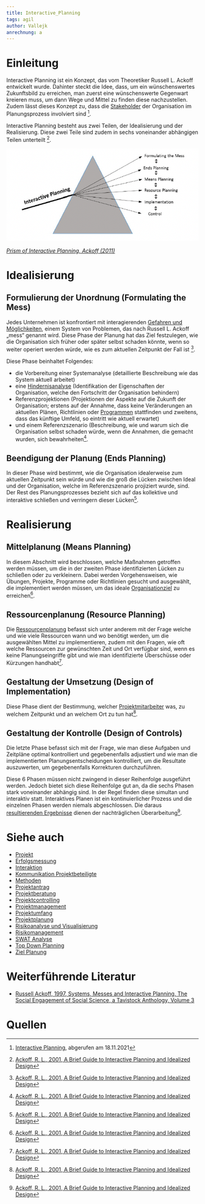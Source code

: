 ```yaml
---
title: Interactive_Planning
tags: agil
author: Vallejk
anrechnung: a
---
```


# Einleitung

Interactive Planning ist ein Konzept, das vom Theoretiker Russell L. Ackoff entwickelt wurde. 
Dahinter steckt die Idee, dass, um ein wünschenswertes Zukunftsbild zu erreichen, man zuerst eine wünschenswerte Gegenwart kreieren muss, um dann Wege 
und Mittel zu finden diese nachzustellen. Zudem lässt dieses Konzept zu, dass die [Stakeholder](Stakeholderanalyse.md) der Organisation im 
Planungsprozess involviert sind [^1].

Interactive Planning besteht aus zwei Teilen, der Idealisierung und der Realisierung. Diese zwei Teile sind zudem in sechs voneinander abhängigen Teilen unterteilt [^2].

![Beispielabbildung](Interactive_Planning/Interactiveplanning.png)

[*Prism of Interactive Planning, Ackoff (2011)*](https://researchgate.net/figure/Prism-of-Interactive-Planning-Source-Ackoff-2011_fig1_305396436)

# Idealisierung

## Formulierung der Unordnung (Formulating the Mess)

Jedes Unternehmen ist konfrontiert mit interagierenden [Gefahren und Möglichkeiten](SWAT_Analyse.md), einem System von Problemen, das nach Russell L. 
Ackoff „mess“ genannt wird.
Diese Phase der Planung hat das Ziel festzulegen, wie die Organisation sich früher oder später selbst schaden könnte, wenn so weiter operiert werden 
würde, wie es zum aktuellen Zeitpunkt der Fall ist [^2].

Diese Phase beinhaltet Folgendes:
* die Vorbereitung einer Systemanalyse (detaillierte Beschreibung wie das System aktuell arbeitet) 
* eine [Hindernisanalyse](Hemmnisanalyse.md) (Identifikation der Eigenschaften der Organisation, welche den Fortschritt der Organisation behindern) 
* Referenzprojektionen (Projektionen der Aspekte auf die Zukunft der Organisation; erstens auf der Annahme, dass keine Veränderungen an aktuellen Plänen, Richtlinien oder [Programmen](Programmmanagement.md) stattfinden und zweitens, dass das künftige Umfeld, so eintritt wie aktuell erwartet) 
* und einem Referenzszenario (Beschreibung, wie und warum sich die Organisation selbst schaden würde, wenn die Annahmen, die gemacht wurden, sich bewahrheiten[^2]. 

## Beendigung der Planung (Ends Planning)

In dieser Phase wird bestimmt, wie die Organisation idealerweise zum aktuellen Zeitpunkt sein würde und wie die groß die Lücken zwischen Ideal und der 
Organisation, welche im Referenzszenario projiziert wurde, sind. 
Der Rest des Planungsprozesses bezieht sich auf das kollektive und interaktive schließen und verringern dieser Lücken[^2].

# Realisierung

## Mittelplanung (Means Planning)

In diesem Abschnitt wird beschlossen, welche Maßnahmen getroffen werden müssen, um die in der zweiten Phase identifizierten Lücken zu schließen oder zu verkleinern.
Dabei werden Vorgehensweisen, wie Übungen, Projekte, Programme oder Richtlinien gesucht und ausgewählt, die implementiert werden müssen, um das ideale 
[Organisationziel](Ziel_Planung.md) zu erreichen[^2].

## Ressourcenplanung (Resource Planning)

Die [Ressourcenplanung](Ressourcenplanung.md) befasst sich unter anderem mit der Frage welche und wie viele Ressourcen wann und wo benötigt werden, um die 
ausgewählten Mittel zu implementieren, zudem mit den Fragen, wie oft welche Ressourcen zur gewünschten Zeit und Ort verfügbar sind, wenn es keine Planungseingriffe 
gibt und wie man identifizierte Überschüsse oder Kürzungen handhabt[^2].

## Gestaltung der Umsetzung (Design of Implementation)

Diese Phase dient der Bestimmung, welcher [Projektmitarbeiter](Projektmitarbeiter.md) was, zu welchem Zeitpunkt und an welchem Ort zu tun hat[^2].

## Gestaltung der Kontrolle (Design of Controls)

Die letzte Phase befasst sich mit der Frage, wie man diese Aufgaben und Zeitpläne optimal kontrolliert und gegebenenfalls adjustiert und wie man die implementierten 
Planungsentscheidungen kontrolliert, um die Resultate auszuwerten, um gegebenenfalls Korrekturen durchzuführen.

Diese 6 Phasen müssen nicht zwingend in dieser Reihenfolge ausgeführt werden. Jedoch bietet sich diese Reihenfolge gut an, da die sechs Phasen stark voneinander 
abhängig sind. In der Regel finden diese simultan und interaktiv statt.
Interaktives Planen ist ein kontinuierlicher Prozess und die einzelnen Phasen werden niemals abgeschlossen.
Die daraus [resultierenden Ergebnisse](Erfolgsmessung.md) dienen der nachträglichen Überarbeitung[^2].

# Siehe auch

* [Projekt](Projekt.md)
* [Erfolgsmessung](Erfolgsmessung.md)
* [Interaktion](Interaktion.md)
* [Kommunikation Projektbeteiligte](Kommunikation_Projektbeteiligte.md)
* [Methoden](Methoden.md)
* [Projektantrag](Projektantrag.md)
* [Projektberatung](Projektberatung.md)
* [Projektcontrolling](Projektcontrolling.md)
* [Projektmanagement](Projektmanagement.md)
* [Projektumfang](Projektumfang.md)
* [Projektplanung](Projektplanung.md)
* [Risikoanalyse und Visualisierung](Risikoanalyse_und_Visualisierung.md)
* [Risikomanagement](Risikomanagement.md) 
* [SWAT Analyse](SWAT_Analyse.md)
* [Top Down Planning](Top_Down_Planning.md)
* [Ziel Planung](Ziel_Planung.md)

# Weiterführende Literatur

* [Russell Ackoff, 1997, Systems, Messes and Interactive Planning, The Social Engagement of Social Science, a Tavistock Anthology, Volume 3](https://www.degruyter.com/document/doi/10.9783/9781512819069-021/html)

# Quellen

[^1]: [Interactive Planning](https://en.wikipedia.org/wiki/Interactive_planning), abgerufen am 18.11.2021
[^2]: [Ackoff, R. L., 2001, A Brief Guide to Interactive Planning and Idealized Design](https://www.ida.liu.se/~steho87/und/htdd01/AckoffGuidetoIdealizedRedesign.pdf)
